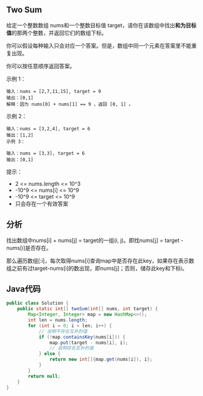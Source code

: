 ## Two Sum

给定一个整数数组 nums和一个整数目标值 target，请你在该数组中找出**和为目标值**的那两个整数，并返回它们的数组下标。

你可以假设每种输入只会对应一个答案。但是，数组中同一个元素在答案里不能重复出现。

你可以按任意顺序返回答案。

示例 1：

```
输入：nums = [2,7,11,15], target = 9
输出：[0,1]
解释：因为 nums[0] + nums[1] == 9 ，返回 [0, 1] 。
```

示例 2：

```
输入：nums = [3,2,4], target = 6
输出：[1,2]
示例 3：
```

```
输入：nums = [3,3], target = 6
输出：[0,1]
```

提示：

* 2 <= nums.length <= 10^3
* -10^9 <= nums[i] <= 10^9
* -10^9 <= target <= 10^9
* 只会存在一个有效答案

## 分析

找出数组中nums[i] + nums[j] = target的一组(i, j)。即找nums[j] = target - nums[i]是否存在。

那么遍历数组[:i]，每次取得nums[i]查询map中是否存在此key，如果存在表示数组之前有过target-nums[i]的数出现，即nums[j]；否则，储存此key和下标i。

## Java代码

```java
public class Solution {
    public static int[] twoSum(int[] nums, int target) {
        Map<Integer, Integer> map = new HashMap<>();
        int len = nums.length;
        for (int i = 0; i < len; i++) {
            // 说明不存在互补的值
            if (!map.containsKey(nums[i])) {
                map.put(target - nums[i], i);
                // 说明存在互补的值
            } else {
                return new int[]{map.get(nums[i]), i};
            }
        }
        return null;
    }
}
```

